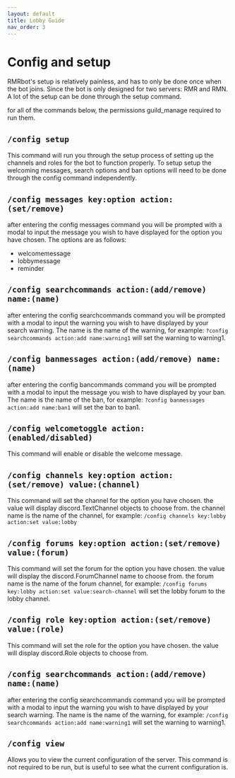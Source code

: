 ```yaml
---
layout: default
title: Lobby Guide
nav_order: 3
---
```


<h1>Config and setup</h1>

RMRbot's setup is relatively painless, and has to only be done once when the bot joins. Since the bot is only
designed for two servers: RMR and RMN. A lot of the setup can be done through the setup command.

for all of the commands below, the permissions guild_manage required to run them.

## `/config setup`

This command will run you through the setup process of setting up the channels and roles for the bot to function
properly.
To setup setup the welcoming messages, search options and ban options will need to be done through the config command
independently.

## `/config messages key:option action:(set/remove) `

after entering the config messages command you will be prompted with a modal to input the message you wish to have
displayed for the option you have chosen. The options are as follows:

* welcomemessage
* lobbymessage
* reminder

## `/config searchcommands action:(add/remove) name:(name)`

after entering the config searchcommands command you will be prompted with a modal to input the warning you wish to have
displayed by your search warning.
The name is the name of the warning, for example: `?config searchcommands action:add name:warning1` will set the warning
to warning1.

## `/config banmessages action:(add/remove) name:(name)`

after entering the config bancommands command you will be prompted with a modal to input the message you wish to have
displayed by your ban.
The name is the name of the ban, for example: `?config banmessages action:add name:ban1` will set the ban to ban1.

## `/config welcometoggle action:(enabled/disabled)`

This command will enable or disable the welcome message.

## `/config channels key:option action:(set/remove) value:(channel)`

This command will set the channel for the option you have chosen. the value will display discord.TextChannel objects to
choose from. the channel name is the name of the channel, for
example: `/config channels key:lobby action:set value:lobby`

## `/config forums key:option action:(set/remove) value:(forum)`

This command will set the forum for the option you have chosen. the value will display the discord.ForumChannel name to
choose from.
the forum name is the name of the forum channel, for example: `/config forums key:lobby action:set value:search-channel`
will set the lobby forum to the lobby channel.

## `/config role key:option action:(set/remove) value:(role)`

This command will set the role for the option you have chosen. the value will display discord.Role objects to choose
from.

## `/config searchcommands action:(add/remove) name:(name)`
after entering the config searchcommands command you will be prompted with a modal to input the warning you wish to have
displayed by your search warning. The name is the name of the warning, for example: `/config searchcommands action:add name:warning1` will set the warning to warning1.

## `/config view`
Allows you to view the current configuration of the server. This command is not required to be run, but is useful to see 
what the current configuration is.



